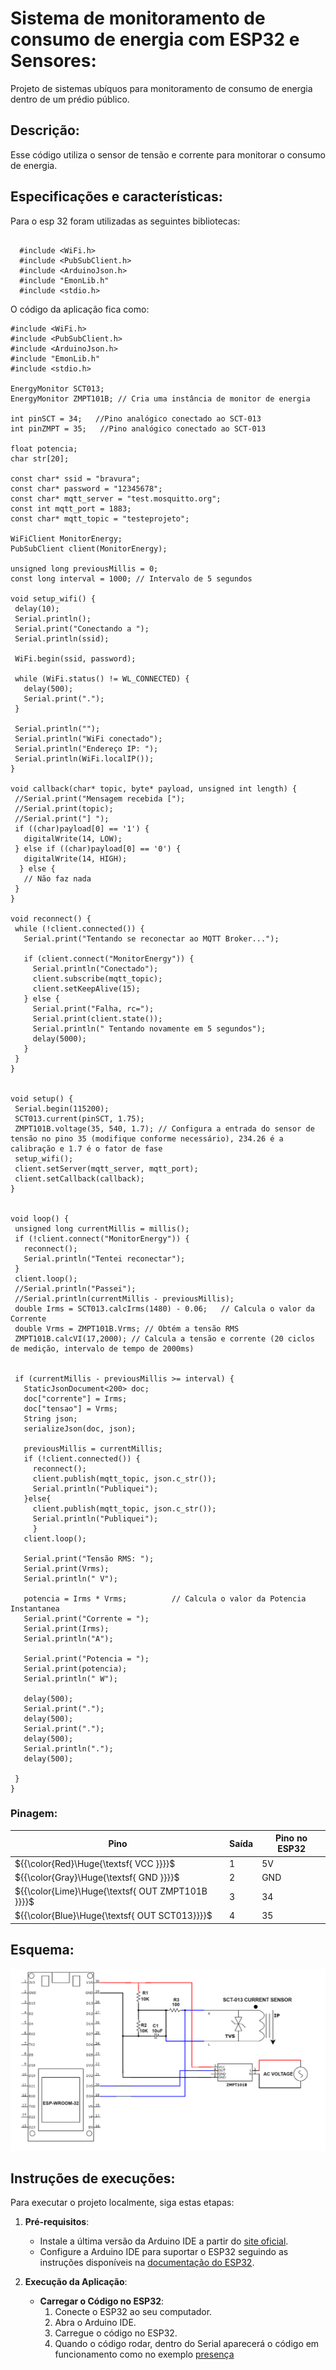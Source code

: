# Sistema de monitoramento de consumo de energia com ESP32 e Sensores:
Projeto de sistemas ubíquos para monitoramento de consumo de energia dentro de um prédio público.

## Descrição:

Esse código utiliza o sensor de tensão e corrente para monitorar o consumo de energia.

## Especificações e características:

Para o esp 32 foram utilizadas as seguintes bibliotecas:
```

  #include <WiFi.h>
  #include <PubSubClient.h>
  #include <ArduinoJson.h>
  #include "EmonLib.h"
  #include <stdio.h>
```
 O código da aplicação fica como:

 ```
#include <WiFi.h>
#include <PubSubClient.h>
#include <ArduinoJson.h>
#include "EmonLib.h"
#include <stdio.h>

EnergyMonitor SCT013;
EnergyMonitor ZMPT101B; // Cria uma instância de monitor de energia

int pinSCT = 34;   //Pino analógico conectado ao SCT-013
int pinZMPT = 35;   //Pino analógico conectado ao SCT-013

float potencia;
char str[20];

const char* ssid = "bravura";
const char* password = "12345678";
const char* mqtt_server = "test.mosquitto.org";
const int mqtt_port = 1883;
const char* mqtt_topic = "testeprojeto";

WiFiClient MonitorEnergy;
PubSubClient client(MonitorEnergy);

unsigned long previousMillis = 0;
const long interval = 1000; // Intervalo de 5 segundos

void setup_wifi() {
  delay(10);
  Serial.println();
  Serial.print("Conectando a ");
  Serial.println(ssid);

  WiFi.begin(ssid, password);

  while (WiFi.status() != WL_CONNECTED) {
    delay(500);
    Serial.print(".");
  }

  Serial.println("");
  Serial.println("WiFi conectado");
  Serial.println("Endereço IP: ");
  Serial.println(WiFi.localIP());
}

void callback(char* topic, byte* payload, unsigned int length) {
  //Serial.print("Mensagem recebida [");
  //Serial.print(topic);
  //Serial.print("] ");
  if ((char)payload[0] == '1') {
    digitalWrite(14, LOW);
  } else if ((char)payload[0] == '0') {
    digitalWrite(14, HIGH);
   } else {
    // Não faz nada
  }
}

void reconnect() {
  while (!client.connected()) {
    Serial.print("Tentando se reconectar ao MQTT Broker...");
    
    if (client.connect("MonitorEnergy")) {
      Serial.println("Conectado");
      client.subscribe(mqtt_topic);
      client.setKeepAlive(15);
    } else {
      Serial.print("Falha, rc=");
      Serial.print(client.state());
      Serial.println(" Tentando novamente em 5 segundos");
      delay(5000);
    }
  }
}


void setup() {
  Serial.begin(115200);
  SCT013.current(pinSCT, 1.75);
  ZMPT101B.voltage(35, 540, 1.7); // Configura a entrada do sensor de tensão no pino 35 (modifique conforme necessário), 234.26 é a calibração e 1.7 é o fator de fase
  setup_wifi();
  client.setServer(mqtt_server, mqtt_port);
  client.setCallback(callback);
}


void loop() {
  unsigned long currentMillis = millis();
  if (!client.connect("MonitorEnergy")) {
    reconnect();
    Serial.println("Tentei reconectar");
  }
  client.loop();
  //Serial.println("Passei");
  //Serial.println(currentMillis - previousMillis);
  double Irms = SCT013.calcIrms(1480) - 0.06;   // Calcula o valor da Corrente
  double Vrms = ZMPT101B.Vrms; // Obtém a tensão RMS
  ZMPT101B.calcVI(17,2000); // Calcula a tensão e corrente (20 ciclos de medição, intervalo de tempo de 2000ms)


  if (currentMillis - previousMillis >= interval) {
    StaticJsonDocument<200> doc;
    doc["corrente"] = Irms;
    doc["tensao"] = Vrms;
    String json;
    serializeJson(doc, json);
    
    previousMillis = currentMillis;
    if (!client.connected()) {
      reconnect();
      client.publish(mqtt_topic, json.c_str());
      Serial.println("Publiquei");
    }else{
      client.publish(mqtt_topic, json.c_str());
      Serial.println("Publiquei");
      }
    client.loop();

    Serial.print("Tensão RMS: ");
    Serial.print(Vrms);
    Serial.println(" V");    
    
    potencia = Irms * Vrms;          // Calcula o valor da Potencia Instantanea    
    Serial.print("Corrente = ");
    Serial.print(Irms);
    Serial.println("A");
    
    Serial.print("Potencia = ");
    Serial.print(potencia);
    Serial.println(" W");
   
    delay(500);
    Serial.print(".");
    delay(500);
    Serial.print(".");
    delay(500);
    Serial.println(".");
    delay(500);

  }
}
```

### Pinagem:

| Pino          | Saída      | Pino no ESP32          |
| ------------- | ---------- | ---------------------- |
| ${{\color{Red}\Huge{\textsf{  VCC \}}}}\$      | 1          | 5V |
| ${{\color{Gray}\Huge{\textsf{  GND \}}}}\$      | 2         | GND   |
| ${{\color{Lime}\Huge{\textsf{  OUT ZMPT101B \}}}}\$       | 3         | 34     |
| ${{\color{Blue}\Huge{\textsf{  OUT  SCT013\}}}}\$        | 4         | 35      |


## Esquema:

![Esquemaconsumo](./esquemaconsumo.png)

## Instruções de execuções:

Para executar o projeto localmente, siga estas etapas:

1. **Pré-requisitos**:
   - Instale a última versão da Arduino IDE a partir do [site oficial](https://www.arduino.cc/en/software).
   - Configure a Arduino IDE para suportar o ESP32 seguindo as instruções disponíveis na [documentação do ESP32](https://docs.espressif.com/projects/arduino-esp32/en/latest/installing.html).

2. **Execução da Aplicação**:
   - **Carregar o Código no ESP32**:
     1. Conecte o ESP32 ao seu computador.
     2. Abra o Arduino IDE.
     3. Carregue o código no ESP32.
     4. Quando o código rodar, dentro do Serial aparecerá o código em funcionamento como no exemplo [presença](./consumo.png)
